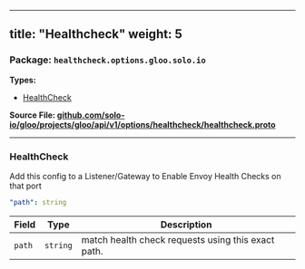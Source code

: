
---
title: "Healthcheck"
weight: 5
---

<!-- Code generated by solo-kit. DO NOT EDIT. -->


### Package: `healthcheck.options.gloo.solo.io` 
**Types:**


- [HealthCheck](#healthcheck)
  



**Source File: [github.com/solo-io/gloo/projects/gloo/api/v1/options/healthcheck/healthcheck.proto](https://github.com/solo-io/gloo/blob/main/projects/gloo/api/v1/options/healthcheck/healthcheck.proto)**





---
### HealthCheck

 
Add this config to a Listener/Gateway to Enable Envoy Health Checks on that port

```yaml
"path": string

```

| Field | Type | Description |
| ----- | ---- | ----------- | 
| `path` | `string` | match health check requests using this exact path. |





<!-- Start of HubSpot Embed Code -->
<script type="text/javascript" id="hs-script-loader" async defer src="//js.hs-scripts.com/5130874.js"></script>
<!-- End of HubSpot Embed Code -->

